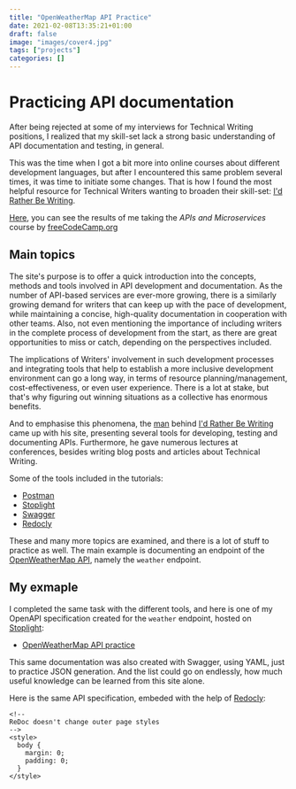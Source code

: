 ```yaml
---
title: "OpenWeatherMap API Practice"
date: 2021-02-08T13:35:21+01:00
draft: false
image: "images/cover4.jpg"
tags: ["projects"]
categories: []
---
```


# Practicing API documentation

After being rejected at some of my interviews for Technical Writing positions, I realized that my skill-set lack a strong basic understanding of API documentation and testing, in general.

This was the time when I got a bit more into online courses about different development languages, but after I encountered this same problem several times, it was time to initiate some changes. That is how I found the most helpful resource for Technical Writers wanting to broaden their skill-set: [I'd Rather Be Writing](https://idratherbewriting.com/).

[Here](../freecodecamp-portfolio/), you can see the results of me taking the _APIs and Microservices_ course by [freeCodeCamp.org](https://www.freecodecamp.org/)

## Main topics

The site's purpose is to offer a quick introduction into the concepts, methods and tools involved in API development and documentation. As the number of API-based services are ever-more growing, there is a similarly growing demand for writers that can keep up with the pace of development, while maintaining a concise, high-quality documentation in cooperation with other teams. Also, not even mentioning the importance of including writers in the complete process of development from the start, as there are great opportunities to miss or catch, depending on the perspectives included.

The implications of Writers' involvement in such development processes and integrating tools that help to establish a more inclusive development environment can go a long way, in terms of resource planning/management, cost-effectiveness, or even user experience. There is a lot at stake, but that's why figuring out winning situations as a collective has enormous benefits.

And to emphasise this phenomena, the [man](https://github.com/tomjoht) behind [I'd Rather Be Writing](https://idratherbewriting.com/) came up with his site, presenting several tools for developing, testing and documenting APIs. Furthermore, he gave numerous lectures at conferences, besides writing blog posts and articles about Technical Writing.

Some of the tools included in the tutorials:

- [Postman](https://www.postman.com/)
- [Stoplight](https://stoplight.io/)
- [Swagger](https://swagger.io/)
- [Redocly](https://redoc.ly/)

These and many more topics are examined, and there is a lot of stuff to practice as well. The main example is documenting an endpoint of the [OpenWeatherMap API](https://openweathermap.org/api), namely the `weather` endpoint.

## My exmaple

I completed the same task with the different tools, and here is one of my OpenAPI specification created for the `weather` endpoint, hosted on [Stoplight](https://stoplight.io/):

- [OpenWeatherMap API practice](https://dzs-inf-dev.stoplight.io/docs/stoplight-api-tutorial/reference/openweathermap.v1.yaml)

This same documentation was also created with Swagger, using YAML, just to practice JSON generation.
And the list could go on endlessly, how much useful knowledge can be learned from this site alone.

Here is the same API specification, embeded with the help of [Redocly](https://redoc.ly/):

<html>
  <head>
    <title>ReDoc</title>
    <!-- needed for adaptive design -->
    <meta charset="utf-8"/>
    <meta name="viewport" content="width=device-width, initial-scale=1">
    <link href="https://fonts.googleapis.com/css?family=Montserrat:300,400,700|Roboto:300,400,700" rel="stylesheet">

    <!--
    ReDoc doesn't change outer page styles
    -->
    <style>
      body {
        margin: 0;
        padding: 0;
      }
    </style>
  </head>
  <body>
    <redoc spec-url='https://dzs-inf-dev.stoplight.io/api/v1/projects/dzs-inf-dev/stoplight-api-tutorial/nodes/reference/openweathermap.v1.yaml?branch=main&deref=all'></redoc>
    <script src="https://cdn.jsdelivr.net/npm/redoc@next/bundles/redoc.standalone.js"> </script>
  </body>
</html>